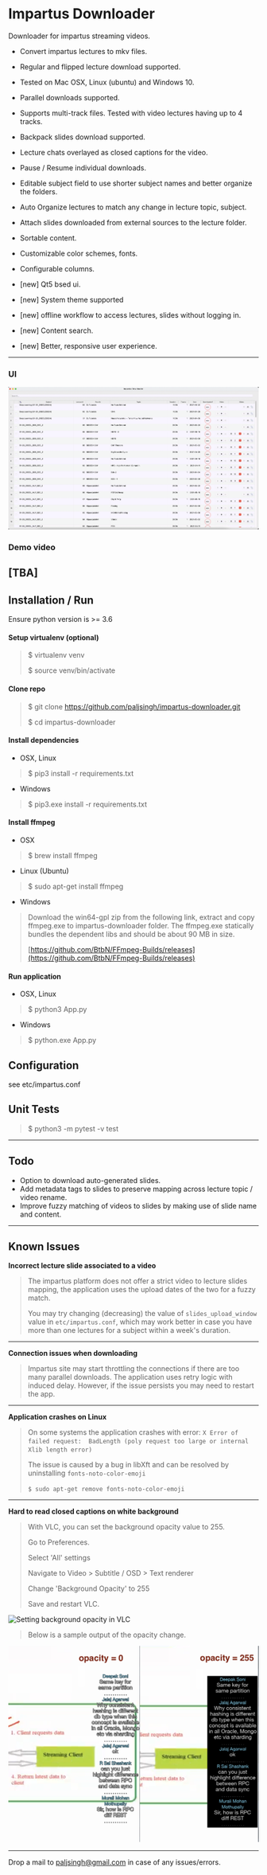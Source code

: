 Impartus Downloader
===

Downloader for impartus streaming videos.

- Convert impartus lectures to mkv files.
- Regular and flipped lecture download supported.
- Tested on Mac OSX, Linux (ubuntu) and Windows 10.
- Parallel downloads supported. 
- Supports multi-track files. Tested with video lectures having up to 4 tracks.
- Backpack slides download supported.
- Lecture chats overlayed as closed captions for the video.
- Pause / Resume individual downloads.
- Editable subject field to use shorter subject names and better organize the folders.
- Auto Organize lectures to match any change in lecture topic, subject. 
- Attach slides downloaded from external sources to the lecture folder.
- Sortable content.
- Customizable color schemes, fonts.
- Configurable columns.

- [new] Qt5 bsed ui.
- [new] System theme supported
- [new] offline workflow to access lectures, slides without logging in.
- [new] Content search.
- [new] Better, responsive user experience.

---

### UI
![Impartus Downloader](images/ui-demo.gif "Impartus Downloader")


### Demo video
[TBA]
---

## Installation / Run


Ensure python version is >= 3.6

#### Setup virtualenv (optional)
>	$ virtualenv venv
>
>	$ source venv/bin/activate 

#### Clone repo
>	$ git clone https://github.com/paljsingh/impartus-downloader.git
>
>	$ cd impartus-downloader

#### Install dependencies

- OSX, Linux

>  
>	$ pip3 install -r requirements.txt
>

- Windows

>  
>	$ pip3.exe install -r requirements.txt
>


#### Install ffmpeg

- OSX
>
> $ brew install ffmpeg
> 

- Linux (Ubuntu)
>
> $ sudo apt-get install ffmpeg
> 

- Windows
> Download the win64-gpl zip from the following link, extract and copy ffmpeg.exe to
>  impartus-downloader folder. The ffmpeg.exe statically bundles the dependent libs and
> should be about 90 MB in size.
> 
> [https://github.com/BtbN/FFmpeg-Builds/releases](https://github.com/BtbN/FFmpeg-Builds/releases)
>


#### Run application

- OSX, Linux
>
> $ python3 App.py
>

- Windows
>
> $ python.exe App.py
>


## Configuration

see etc/impartus.conf


## Unit Tests

>
> $ python3 -m pytest -v test
>

---

## Todo
* Option to download auto-generated slides.
* Add metadata tags to slides to preserve mapping across lecture topic / video rename.
* Improve fuzzy matching of videos to slides by making use of slide name and content.

---

## Known Issues
**Incorrect lecture slide associated to a video**

> The impartus platform does not offer a strict video to lecture slides mapping, the application uses the upload dates of the two for a fuzzy match. 
> 
> You may try changing (decreasing) the value of `slides_upload_window` value in `etc/impartus.conf`, which may work better in case you have more than one lectures for a subject within a week's duration.
>
---

**Connection issues when downloading**
>
> Impartus site may start throttling the connections if there are too many parallel downloads. The application uses retry logic with induced delay. However, if the issue persists you may need to restart the app.
> 
---

**Application crashes on Linux**

> On some systems the application crashes with error:
> `X Error of failed request:  BadLength (poly request too large or internal Xlib length error)`
>
> The issue is caused by a bug in libXft and can be resolved by uninstalling `fonts-noto-color-emoji`
>
>  `$ sudo apt-get remove fonts-noto-color-emoji`
>
---

**Hard to read closed captions on white background**
> 
> With VLC, you can set the background opacity value to 255.
> 
>  Go to Preferences.
> 
>  Select 'All' settings
> 
>  Navigate to Video > Subtitle / OSD > Text renderer   
> 
>  Change 'Background Opacity' to 255
> 
>  Save and restart VLC.
> 
![Setting background opacity in VLC](etc/vlc-bg-opacity.png "Setting background opacity in VLC")
>
> Below is a sample output of the opacity change.
>
![Background Opacity](etc/bg-opacity.png "Background Opacity")

>  
---

Drop a mail to paljsingh@gmail.com in case of any issues/errors.
